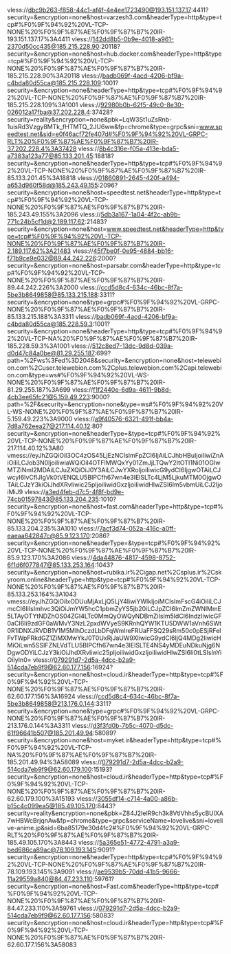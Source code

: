 vless://dbc9b263-f858-44c1-af4f-4e4ee1723490@193.151.137.17:4411?security=&encryption=none&host=varzesh3.com&headerType=http&type=tcp#%F0%9F%94%92%20VL-TCP-NONE%20%F0%9F%87%AE%F0%9F%87%B7%20IR-193.151.137.17%3A4411
vless://142dd8b5-0b9e-4018-a961-2370d50cc435@185.215.228.90:20118?security=&encryption=none&host=hub.docker.com&headerType=http&type=tcp#%F0%9F%94%92%20VL-TCP-NONE%20%F0%9F%87%AE%F0%9F%87%B7%20IR-185.215.228.90%3A20118
vless://badb069f-4acd-4206-bf9a-c4bda80d55ca@185.215.228.109:1001?security=&encryption=none&headerType=http&type=tcp#%F0%9F%94%92%20VL-TCP-NONE%20%F0%9F%87%AE%F0%9F%87%B7%20IR-185.215.228.109%3A1001
vless://92980b0b-62f5-49c0-8e30-026012a17fba@37.202.228.4:37428?security=reality&encryption=none&pbk=LqW3St1uZsRnb-1uisRd3Vzgy8MTk_fHTMTQ_2JU6ww&fp=chrome&type=grpc&sni=www.speedtest.net&sid=e0f46acf72fe407d#%F0%9F%94%92%20VL-GRPC-RLT%20%F0%9F%87%AE%F0%9F%87%B7%20IR-37.202.228.4%3A37428
vless://8b4c316e-f05a-413e-bda5-a7383a123a77@85.133.201.45:18818?security=&encryption=none&headerType=http&type=tcp#%F0%9F%94%92%20VL-TCP-NONE%20%F0%9F%87%AE%F0%9F%87%B7%20IR-85.133.201.45%3A18818
vless://01860891-2645-420f-a494-a653d960f58d@185.243.49.155:2096?security=&encryption=none&host=speedtest.net&headerType=http&type=tcp#%F0%9F%94%92%20VL-TCP-NONE%20%F0%9F%87%AE%F0%9F%87%B7%20IR-185.243.49.155%3A2096
vless://5db3a167-1a04-4f2c-ab9b-771c24b5cf1d@2.189.117.62:21483?security=&encryption=none&host=www.speedtest.net&headerType=http&type=tcp#%F0%9F%94%92%20VL-TCP-NONE%20%F0%9F%87%AE%F0%9F%87%B7%20IR-2.189.117.62%3A21483
vless://45f7be0f-0e95-4884-bb16-f71b9ce9e032@89.44.242.226:2000?security=&encryption=none&host=parsabr.com&headerType=http&type=tcp#%F0%9F%94%92%20VL-TCP-NONE%20%F0%9F%87%AE%F0%9F%87%B7%20IR-89.44.242.226%3A2000
vless://ccd5d8c4-634c-46bc-8f7a-5be3b8649858@85.133.215.188:3311?security=&encryption=none&type=grpc#%F0%9F%94%92%20VL-GRPC-NONE%20%F0%9F%87%AE%F0%9F%87%B7%20IR-85.133.215.188%3A3311
vless://badb069f-4acd-4206-bf9a-c4bda80d55ca@185.228.59.3:1001?security=&encryption=none&headerType=http&type=tcp#%F0%9F%94%92%20VL-TCP-NA%20%F0%9F%87%AE%F0%9F%87%B7%20IR-185.228.59.3%3A1001
vless://512c8ed7-13dc-9d8d-039a-d0d47c84a0be@81.29.255.187:699?path=%2Fws%3Fed%3D2048&security=&encryption=none&host=telewebion.com%2Cuser.telewebion.com%2Cplus.telewebion.com%2Capi.telewebion.com&type=ws#%F0%9F%94%92%20VL-WS-NONE%20%F0%9F%87%AE%F0%9F%87%B7%20IR-81.29.255.187%3A699
vless://f1f2440e-6d9a-4611-9b8d-4cb3ee65fc21@5.159.49.223:9000?path=%2F&security=&encryption=none&type=ws#%F0%9F%94%92%20VL-WS-NONE%20%F0%9F%87%AE%F0%9F%87%B7%20IR-5.159.49.223%3A9000
vless://a9f40576-6321-491f-bb4a-7d8a762eea27@217.114.40.12:80?security=&encryption=none&headerType=&type=tcp#%F0%9F%94%92%20VL-TCP-NONE%20%F0%9F%87%AE%F0%9F%87%B7%20IR-217.114.40.12%3A80
vmess://eyJhZGQiOiI3OC4zOS45LjEzNCIsImFpZCI6IjAiLCJhbHBuIjoiIiwiZnAiOiIiLCJob3N0IjoiIiwiaWQiOiI4OTFlMWQxYy01ZmJjLTQwY2ItOTI1Ni01OGIwMTZiNmI2MDAiLCJuZXQiOiJ0Y3AiLCJwYXRoIjoiIiwicG9ydCI6IjgwOTAiLCJwcyI6IvCflJIgVk0tVENQLU5BIPCfh67wn4e3IElSLTc4LjM5LjkuMTM0OjgwOTAiLCJzY3kiOiJhdXRvIiwic25pIjoiIiwidGxzIjoiIiwidHlwZSI6Im5vbmUiLCJ2IjoiMiJ9
vless://a3ed4feb-d7c5-4f8f-bd9e-74cb01597843@85.133.204.235:1010?security=&encryption=none&host=fast.com&headerType=http&type=tcp#%F0%9F%94%92%20VL-TCP-NONE%20%F0%9F%87%AE%F0%9F%87%B7%20IR-85.133.204.235%3A1010
vless://7acf3d74-052a-416c-a0ff-eaeaa642847c@85.9.123.170:2086?security=&encryption=none&headerType=&type=tcp#%F0%9F%94%92%20VL-TCP-NONE%20%F0%9F%87%AE%F0%9F%87%B7%20IR-85.9.123.170%3A2086
vless://4da44876-4817-4598-8752-6f1d6f077847@85.133.253.164:1043?security=&encryption=none&host=rubika.ir%2Cigap.net%2Csplus.ir%2Cskyroom.online&headerType=http&type=tcp#%F0%9F%94%92%20VL-TCP-NONE%20%F0%9F%87%AE%F0%9F%87%B7%20IR-85.133.253.164%3A1043
vmess://eyJhZGQiOiIxODUuMjAxLjQ5LjY4IiwiYWlkIjoiMCIsImFscG4iOiIiLCJmcCI6IiIsImhvc3QiOiJmYW5hcC1pbmZyYS5jb20iLCJpZCI6ImZmZWNlMmE5LTAyOTYtNDZhOS04ZGI4LTc0MmQyOWQyNDBmZiIsIm5ldCI6IndzIiwicGF0aCI6Ii9zdGF0aWMvY3NzL2pxdWVyeS9KRnhQYW1KTU5DWW1aVnh6SWt0R1lDNXJRVDB1V1M5MlhDczdLbDFqWmlreFRUaFFSQ29sRm50c0pESjRFelFvTWpFRkdGZ1ZiMXMwYkJ0T0UxRjJaUW9XIiwicG9ydCI6IjQ4MDg2IiwicHMiOiLwn5SSIFZNLVdTLU5BIPCfh67wn4e3IElSLTE4NS4yMDEuNDkuNjg6NDgwODYiLCJzY3kiOiJhdXRvIiwic25pIjoiIiwidGxzIjoiIiwidHlwZSI6Ii0tLSIsInYiOiIyIn0=
vless://079291d7-2d5a-4dcc-b2a9-514cda7eb9f9@62.60.177.156:16924?security=&encryption=none&host=cloud.ir&headerType=http&type=tcp#%F0%9F%94%92%20VL-TCP-NONE%20%F0%9F%87%AE%F0%9F%87%B7%20IR-62.60.177.156%3A16924
vless://ccd5d8c4-634c-46bc-8f7a-5be3b8649858@213.176.0.144:3311?security=&encryption=none&type=grpc#%F0%9F%94%92%20VL-GRPC-NONE%20%F0%9F%87%AE%F0%9F%87%B7%20IR-213.176.0.144%3A3311
vless://d3f3fd0b-7b5c-4070-d5dc-61f96641b507@185.201.49.94:58089?security=&encryption=none&host=myket.ir&headerType=http&type=tcp#%F0%9F%94%92%20VL-TCP-NA%20%F0%9F%87%AE%F0%9F%87%B7%20IR-185.201.49.94%3A58089
vless://079291d7-2d5a-4dcc-b2a9-514cda7eb9f9@62.60.179.100:15193?security=&encryption=none&host=cloud.ir&headerType=http&type=tcp#%F0%9F%94%92%20VL-TCP-NONE%20%F0%9F%87%AE%F0%9F%87%B7%20IR-62.60.179.100%3A15193
vless://3055df14-c714-4a00-a86b-b15c4c099ea5@185.49.105.170:8443?security=reality&encryption=none&pbk=Z84J2IelR9ch3k8VtlVhhs5ycBUlXA7wHBWcBrjqnAw&fp=chrome&type=grpc&serviceName=lovelive&sni=lovelive-anime.jp&sid=6ba85179e30d4fc2#%F0%9F%94%92%20VL-GRPC-RLT%20%F0%9F%87%AE%F0%9F%87%B7%20IR-185.49.105.170%3A8443
vless://5a365e51-4772-4791-a3a9-bed686ca89ac@78.109.193.145:9091?security=&encryption=none&headerType=http&type=tcp#%F0%9F%94%92%20VL-TCP-NONE%20%F0%9F%87%AE%F0%9F%87%B7%20IR-78.109.193.145%3A9091
vless://ae9539b5-70dd-41b5-9666-11a29559a840@84.47.233.110:59761?security=&encryption=none&host=Fast.com&headerType=http&type=tcp#%F0%9F%94%92%20VL-TCP-NONE%20%F0%9F%87%AE%F0%9F%87%B7%20IR-84.47.233.110%3A59761
vless://079291d7-2d5a-4dcc-b2a9-514cda7eb9f9@62.60.177.156:58083?security=&encryption=none&host=cloud.ir&headerType=http&type=tcp#%F0%9F%94%92%20VL-TCP-NONE%20%F0%9F%87%AE%F0%9F%87%B7%20IR-62.60.177.156%3A58083

